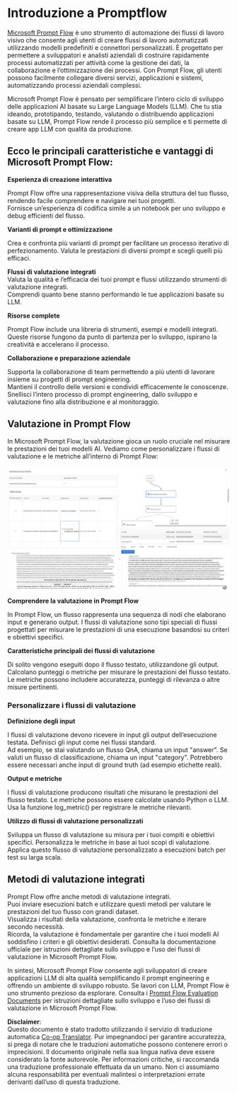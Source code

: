<!--
CO_OP_TRANSLATOR_METADATA:
{
  "original_hash": "3cbe7629d254f1043193b7fe22524d55",
  "translation_date": "2025-07-16T22:39:44+00:00",
  "source_file": "md/01.Introduction/05/Promptflow.md",
  "language_code": "it"
}
-->
# **Introduzione a Promptflow**

[Microsoft Prompt Flow](https://microsoft.github.io/promptflow/index.html?WT.mc_id=aiml-138114-kinfeylo) è uno strumento di automazione dei flussi di lavoro visivo che consente agli utenti di creare flussi di lavoro automatizzati utilizzando modelli predefiniti e connettori personalizzati. È progettato per permettere a sviluppatori e analisti aziendali di costruire rapidamente processi automatizzati per attività come la gestione dei dati, la collaborazione e l’ottimizzazione dei processi. Con Prompt Flow, gli utenti possono facilmente collegare diversi servizi, applicazioni e sistemi, automatizzando processi aziendali complessi.

Microsoft Prompt Flow è pensato per semplificare l’intero ciclo di sviluppo delle applicazioni AI basate su Large Language Models (LLM). Che tu stia ideando, prototipando, testando, valutando o distribuendo applicazioni basate su LLM, Prompt Flow rende il processo più semplice e ti permette di creare app LLM con qualità da produzione.

## Ecco le principali caratteristiche e vantaggi di Microsoft Prompt Flow:

**Esperienza di creazione interattiva**

Prompt Flow offre una rappresentazione visiva della struttura del tuo flusso, rendendo facile comprendere e navigare nei tuoi progetti.  
Fornisce un’esperienza di codifica simile a un notebook per uno sviluppo e debug efficienti del flusso.

**Varianti di prompt e ottimizzazione**

Crea e confronta più varianti di prompt per facilitare un processo iterativo di perfezionamento. Valuta le prestazioni di diversi prompt e scegli quelli più efficaci.

**Flussi di valutazione integrati**  
Valuta la qualità e l’efficacia dei tuoi prompt e flussi utilizzando strumenti di valutazione integrati.  
Comprendi quanto bene stanno performando le tue applicazioni basate su LLM.

**Risorse complete**

Prompt Flow include una libreria di strumenti, esempi e modelli integrati. Queste risorse fungono da punto di partenza per lo sviluppo, ispirano la creatività e accelerano il processo.

**Collaborazione e preparazione aziendale**

Supporta la collaborazione di team permettendo a più utenti di lavorare insieme su progetti di prompt engineering.  
Mantieni il controllo delle versioni e condividi efficacemente le conoscenze. Snellisci l’intero processo di prompt engineering, dallo sviluppo e valutazione fino alla distribuzione e al monitoraggio.

## Valutazione in Prompt Flow

In Microsoft Prompt Flow, la valutazione gioca un ruolo cruciale nel misurare le prestazioni dei tuoi modelli AI. Vediamo come personalizzare i flussi di valutazione e le metriche all’interno di Prompt Flow:

![PFVizualise](../../../../../translated_images/pfvisualize.c1d9ca75baa2a2221667124fa82ba2307f74a34620b9c1eff2cfc1fa2972909b.it.png)

**Comprendere la valutazione in Prompt Flow**

In Prompt Flow, un flusso rappresenta una sequenza di nodi che elaborano input e generano output. I flussi di valutazione sono tipi speciali di flussi progettati per misurare le prestazioni di una esecuzione basandosi su criteri e obiettivi specifici.

**Caratteristiche principali dei flussi di valutazione**

Di solito vengono eseguiti dopo il flusso testato, utilizzandone gli output. Calcolano punteggi o metriche per misurare le prestazioni del flusso testato. Le metriche possono includere accuratezza, punteggi di rilevanza o altre misure pertinenti.

### Personalizzare i flussi di valutazione

**Definizione degli input**

I flussi di valutazione devono ricevere in input gli output dell’esecuzione testata. Definisci gli input come nei flussi standard.  
Ad esempio, se stai valutando un flusso QnA, chiama un input "answer". Se valuti un flusso di classificazione, chiama un input "category". Potrebbero essere necessari anche input di ground truth (ad esempio etichette reali).

**Output e metriche**

I flussi di valutazione producono risultati che misurano le prestazioni del flusso testato. Le metriche possono essere calcolate usando Python o LLM. Usa la funzione log_metric() per registrare le metriche rilevanti.

**Utilizzo di flussi di valutazione personalizzati**

Sviluppa un flusso di valutazione su misura per i tuoi compiti e obiettivi specifici. Personalizza le metriche in base ai tuoi scopi di valutazione.  
Applica questo flusso di valutazione personalizzato a esecuzioni batch per test su larga scala.

## Metodi di valutazione integrati

Prompt Flow offre anche metodi di valutazione integrati.  
Puoi inviare esecuzioni batch e utilizzare questi metodi per valutare le prestazioni del tuo flusso con grandi dataset.  
Visualizza i risultati della valutazione, confronta le metriche e iterare secondo necessità.  
Ricorda, la valutazione è fondamentale per garantire che i tuoi modelli AI soddisfino i criteri e gli obiettivi desiderati. Consulta la documentazione ufficiale per istruzioni dettagliate sullo sviluppo e l’uso dei flussi di valutazione in Microsoft Prompt Flow.

In sintesi, Microsoft Prompt Flow consente agli sviluppatori di creare applicazioni LLM di alta qualità semplificando il prompt engineering e offrendo un ambiente di sviluppo robusto. Se lavori con LLM, Prompt Flow è uno strumento prezioso da esplorare. Consulta i [Prompt Flow Evaluation Documents](https://learn.microsoft.com/azure/machine-learning/prompt-flow/how-to-develop-an-evaluation-flow?view=azureml-api-2?WT.mc_id=aiml-138114-kinfeylo) per istruzioni dettagliate sullo sviluppo e l’uso dei flussi di valutazione in Microsoft Prompt Flow.

**Disclaimer**:  
Questo documento è stato tradotto utilizzando il servizio di traduzione automatica [Co-op Translator](https://github.com/Azure/co-op-translator). Pur impegnandoci per garantire accuratezza, si prega di notare che le traduzioni automatiche possono contenere errori o imprecisioni. Il documento originale nella sua lingua nativa deve essere considerato la fonte autorevole. Per informazioni critiche, si raccomanda una traduzione professionale effettuata da un umano. Non ci assumiamo alcuna responsabilità per eventuali malintesi o interpretazioni errate derivanti dall’uso di questa traduzione.